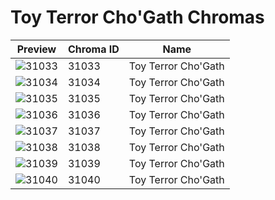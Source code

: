 # Toy Terror Cho'Gath Chromas

| Preview | Chroma ID | Name |
|---------|-----------|------|
| ![31033](https://raw.communitydragon.org/latest/plugins/rcp-be-lol-game-data/global/default/v1/champion-chroma-images/31/31033.png) | 31033 | Toy Terror Cho'Gath |
| ![31034](https://raw.communitydragon.org/latest/plugins/rcp-be-lol-game-data/global/default/v1/champion-chroma-images/31/31034.png) | 31034 | Toy Terror Cho'Gath |
| ![31035](https://raw.communitydragon.org/latest/plugins/rcp-be-lol-game-data/global/default/v1/champion-chroma-images/31/31035.png) | 31035 | Toy Terror Cho'Gath |
| ![31036](https://raw.communitydragon.org/latest/plugins/rcp-be-lol-game-data/global/default/v1/champion-chroma-images/31/31036.png) | 31036 | Toy Terror Cho'Gath |
| ![31037](https://raw.communitydragon.org/latest/plugins/rcp-be-lol-game-data/global/default/v1/champion-chroma-images/31/31037.png) | 31037 | Toy Terror Cho'Gath |
| ![31038](https://raw.communitydragon.org/latest/plugins/rcp-be-lol-game-data/global/default/v1/champion-chroma-images/31/31038.png) | 31038 | Toy Terror Cho'Gath |
| ![31039](https://raw.communitydragon.org/latest/plugins/rcp-be-lol-game-data/global/default/v1/champion-chroma-images/31/31039.png) | 31039 | Toy Terror Cho'Gath |
| ![31040](https://raw.communitydragon.org/latest/plugins/rcp-be-lol-game-data/global/default/v1/champion-chroma-images/31/31040.png) | 31040 | Toy Terror Cho'Gath |
